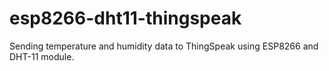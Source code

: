 # esp8266-dht11-thingspeak
Sending temperature and humidity data to ThingSpeak using ESP8266 and DHT-11 module.
